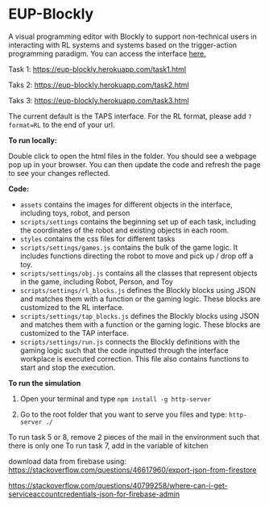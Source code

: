 # EUP-Blockly

A visual programming editor with Blockly to support
non-technical users in interacting with RL systems and systems based on the trigger-action programming paradigm. You can access the interface [here.](https://eup-blockly.herokuapp.com/task1.html)

Task 1: https://eup-blockly.herokuapp.com/task1.html

Taks 2: https://eup-blockly.herokuapp.com/task2.html

Taks 3: https://eup-blockly.herokuapp.com/task3.html

The current default is the TAPS interface. For the RL format, please add `?format=RL` to the end of your url.

**To run locally:**

Double click to open the html files in the folder. You should see a webpage pop up in your browser. You can then update the code and refresh the page to see your changes reflected.

**Code:**

- `assets` contains the images for different objects in the interface, including toys, robot, and person
- `scripts/settings` contains the beginning set up of each task, including the coordinates of the robot and existing objects in each room.
- `styles` contains the css files for different tasks
- `scripts/settings/games.js` contains the bulk of the game logic. It includes functions directing the robot to move and pick up / drop off a toy.
- `scripts/settings/obj.js` contains all the classes that represent objects in the game, including Robot, Person, and Toy
- `scripts/settings/rl_blocks.js` defines the Blockly blocks using JSON and matches them with a function or the gaming logic. These blocks are customized to the RL interface.
- `scripts/settings/tap_blocks.js` defines the Blockly blocks using JSON and matches them with a function or the gaming logic. These blocks are customized to the TAP interface.
- `scripts/settings/run.js` connects the Blockly definitions with the gaming logic such that the code inputted through the interface workplace is executed correction. This file also contains functions to start and stop the execution.

**To run the simulation**

1. Open your terminal and type `npm install -g http-server`

2. Go to the root folder that you want to serve you files and type: `http-server ./`

To run task 5 or 8, remove 2 pieces of the mail in the environment such that there is only one
To run task 7, add in the variable of kitchen

download data from firebase using: https://stackoverflow.com/questions/46617960/export-json-from-firestore

https://stackoverflow.com/questions/40799258/where-can-i-get-serviceaccountcredentials-json-for-firebase-admin
